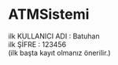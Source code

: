# ATMSistemi
ilk KULLANICI ADI : Batuhan       
ilk ŞİFRE : 123456             
(ilk başta kayıt olmanız önerilir.)
